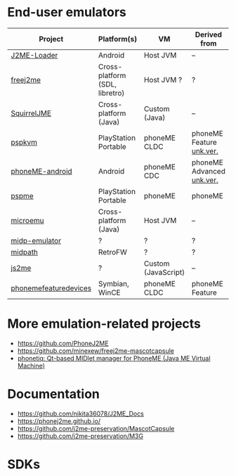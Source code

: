 # End-user emulators

Project|Platform(s)|VM|Derived from|Completeness/compatibility
-|-|-|-|-
[J2ME-Loader](https://github.com/nikita36078/J2ME-Loader)|Android|Host JVM|&ndash;|?
[freej2me](https://github.com/hex007/freej2me)|Cross-platform (SDL, libretro)|Host JVM ?|?|?
[SquirrelJME](https://github.com/SquirrelJME/SquirrelJME)|Cross-platform (Java)|Custom (Java)|&ndash;|?
[pspkvm](https://github.com/vadosnaprimer/pspkvm)|PlayStation Portable|phoneME CLDC|phoneME Feature [unk.ver.](https://github.com/vadosnaprimer/pspkvm/commit/ead774969040d7e93df4f42f3ae0abccd7950707)|?
[phoneME-android](https://github.com/nikita36078/phoneME-android)|Android|phoneME CDC|phoneME Advanced [unk.ver.](https://github.com/nikita36078/phoneME-android/commit/9cee48c5d598f6421be17e81d6b4e77b47d5b880)|?
[pspme](https://github.com/vadosnaprimer/pspme)|PlayStation Portable|phoneME|phoneME|?
[microemu](https://github.com/artem-frolov/microemu)|Cross-platform (Java)|Host JVM|&ndash;|?
[midp-emulator](https://github.com/ichisadashioko/midp-emulator)|?|?|?|?
[midpath](https://github.com/jbanes/midpath)|RetroFW|?|?|?
[js2me](https://github.com/szatkus/js2me)|?|Custom (JavaScript)|&ndash;|?
[phonemefeaturedevices](https://github.com/hbao/phonemefeaturedevices)|Symbian, WinCE|phoneME CLDC|phoneME Feature|?

# More emulation-related projects

- https://github.com/PhoneJ2ME
- https://github.com/minexew/freej2me-mascotcapsule
- [phonetiq: Qt-based MIDlet manager for PhoneME (Java ME Virtual Machine)](https://github.com/Sektor/phonetiq)

# Documentation

- https://github.com/nikita36078/J2ME_Docs
- https://phonej2me.github.io/
- https://github.com/j2me-preservation/MascotCapsule
- https://github.com/j2me-preservation/M3G

# SDKs


